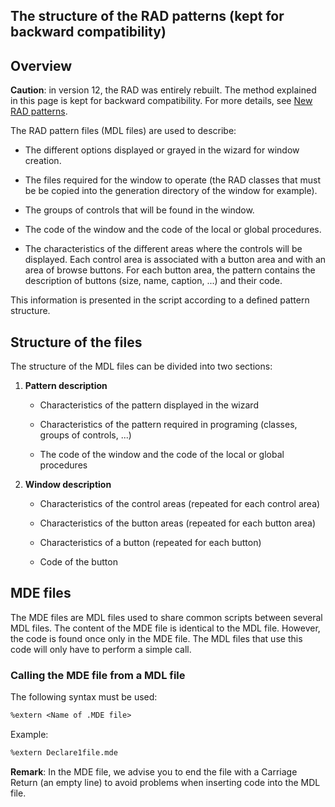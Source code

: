 
## The structure of the RAD patterns (kept for backward compatibility)
			



<a name="NOTE1"></a>
<a name="NOTE1_1"></a>


## Overview
<a name="overview_ELTTEXTE000112"></a>
**Caution**: in version 12, the RAD was entirely rebuilt. The method explained in this page is kept for backward compatibility. For more details, see [New RAD patterns](../Editeurs/2031020.md). 

The RAD pattern files (MDL files) are used to describe:

- The different options displayed or grayed in the wizard for window creation.

- The files required for the window to operate (the RAD classes that must be be copied into the generation directory of the window for example).

- The groups of controls that will be found in the window.

- The code of the window and the code of the local or global procedures.

- The characteristics of the different areas where the controls will be displayed. Each control area is associated with a button area and with an area of browse buttons. For each button area, the pattern contains the description of buttons (size, name, caption, ...) and their code.




This information is presented in the script according to a defined pattern structure.

<a name="NOTE2"></a>
<a name="NOTE2_1"></a>


## Structure of the files
<a name="structure_the_files_ELTTEXTE000136"></a>
The structure of the MDL files can be divided into two sections:

1. **Pattern description**

	- Characteristics of the pattern displayed in the wizard

	- Characteristics of the pattern required in programing (classes, groups of controls, ...)

	- The code of the window and the code of the local or global procedures




2. **Window description**

	- Characteristics of the control areas (repeated for each control area)

	- Characteristics of the button areas (repeated for each button area)

	- Characteristics of a button (repeated for each button)

	- Code of the button







<a name="NOTE3"></a>
<a name="NOTE3_1"></a>


## MDE files
<a name="mde_files_ELTTEXTE000160"></a>
The MDE files are MDL files used to share common scripts between several MDL files. The content of the MDE file is identical to the MDL file. However, the code is found once only in the MDE file. The MDL files that use this code will only have to perform a simple call.
<a name="NOTE3_2"></a>


### Calling the MDE file from a MDL file
<a name="calling_the_mde_file_from_mdl_file_ELTPARAGRAPHE000055"></a>The following syntax must be used:


```txt
%extern <Name of .MDE file>
```

Example:


```txt
%extern Declare1file.mde
```


**Remark**: In the MDE file, we advise you to end the file with a Carriage Return (an empty line) to avoid problems when inserting code into the MDL file.


